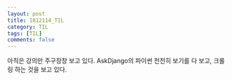 ```yaml
---
layout: post
title: 1812114_TIL
category: TIL
tags: [TIL]
comments: false
---
```


아직은 강의만 주구장창 보고 있다.
AskDjango의 파이썬 천천히 보기를 다 보고, 크롤링 하는 것을 보고 있다.
